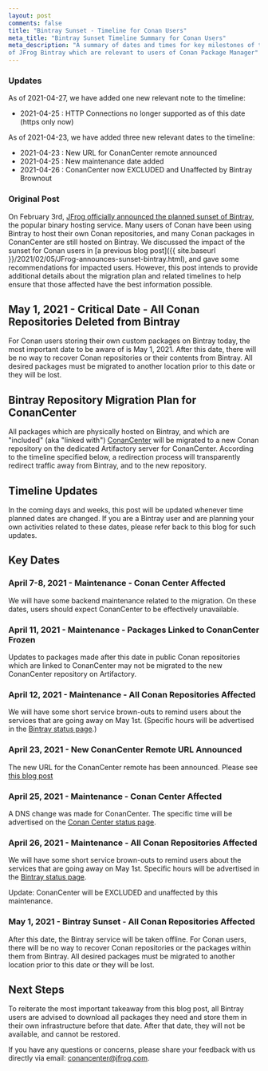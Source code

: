 ```yaml
---
layout: post
comments: false
title: "Bintray Sunset - Timeline for Conan Users"
meta_title: "Bintray Sunset Timeline Summary for Conan Users"
meta_description: "A summary of dates and times for key milestones of the Sunset
of JFrog Bintray which are relevant to users of Conan Package Manager"
---
```


### Updates

As of 2021-04-27, we have added one new relevant note to the timeline:

* 2021-04-25 : HTTP Connections no longer supported as of this date (https only now)

As of 2021-04-23, we have added three new relevant dates to the timeline:

* 2021-04-23 : New URL for ConanCenter remote announced
* 2021-04-25 : New maintenance date added
* 2021-04-26 : ConanCenter now EXCLUDED and Unaffected by Bintray Brownout

### Original Post

On February 3rd, [JFrog officially announced the planned sunset of
Bintray](https://jfrog.com/blog/into-the-sunset-bintray-jcenter-gocenter-and-chartcenter/),
the popular binary hosting service. Many users of Conan have been using Bintray
to host their own Conan repositories, and many Conan packages in ConanCenter are
still hosted on Bintray.  We discussed the impact of the sunset for Conan users
in [a previous blog post]({{ site.baseurl
}}/2021/02/05/JFrog-announces-sunset-bintray.html), and gave some
recommendations for impacted users. However, this post intends to provide
additional details about the migration plan and related timelines to help ensure
that those affected have the best information possible.

## May 1, 2021 - Critical Date - All Conan Repositories Deleted from Bintray

For Conan users storing their own custom packages on Bintray today, the most
important date to be aware of is May 1, 2021. After this date, there will be no
way to recover Conan repositories or their contents from Bintray. All desired
packages must be migrated to another location prior to this date or they will be
lost.

## Bintray Repository Migration Plan for ConanCenter

All packages which are physically hosted on Bintray, and which are "included"
(aka "linked with") [ConanCenter](https://conan.io/center/) will be migrated to
a new Conan repository on the dedicated Artifactory server for ConanCenter.
According to the timeline specified below, a redirection process will
transparently redirect traffic away from Bintray, and to the new repository.

## Timeline Updates

In the coming days and weeks, this post will be updated whenever time planned
dates are changed. If you are a Bintray user and are planning your own
activities related to these dates, please refer back to this blog for such
updates.

## Key Dates

### April 7-8, 2021 - Maintenance - Conan Center Affected

We will have some backend maintenance related to the migration.  On these dates,
users should expect ConanCenter to be effectively unavailable.

### April 11, 2021 -  Maintenance - Packages Linked to ConanCenter Frozen

Updates to packages made after this date in public Conan repositories which are
linked to ConanCenter may not be migrated to the new ConanCenter repository on
Artifactory.

### April 12, 2021 -  Maintenance - All Conan Repositories Affected

We will have some short service brown-outs to remind users about the services
that are going away on May 1st. (Specific hours will be advertised in the
[Bintray status page](https://status.bintray.com/).)

### April 23, 2021 - New ConanCenter Remote URL Announced

The new URL for the ConanCenter remote has been announced. Please see [this blog
post](https://blog.conan.io/2021/04/23/New-Conan-Center-url.html)

### April 25, 2021 - Maintenance - Conan Center Affected

A DNS change was made for ConanCenter. The specific time will be advertised on the
[Conan Center status page](https://status.conan.io).

### April 26, 2021 - Maintenance - All Conan Repositories Affected

We will have some short service brown-outs to remind users about the services
that are going away on May 1st. Specific hours will be advertised in the
[Bintray status page](https://status.bintray.com/).

Update: ConanCenter will be EXCLUDED and unaffected by this maintenance.

### May 1, 2021 - Bintray Sunset - All Conan Repositories Affected

After this date, the Bintray service will be taken offline. For Conan users,
there will be no way to recover Conan repositories or the packages within them
from Bintray. All desired packages must be migrated to another location prior to
this date or they will be lost.

## Next Steps

To reiterate the most important takeaway from this blog post, all Bintray users
are advised to download all packages they need and store them in their own
infrastructure before that date.  After that date, they will not be available,
and cannot be restored.

If you have any questions or concerns, please share your feedback with us
directly via email: conancenter@jfrog.com.
